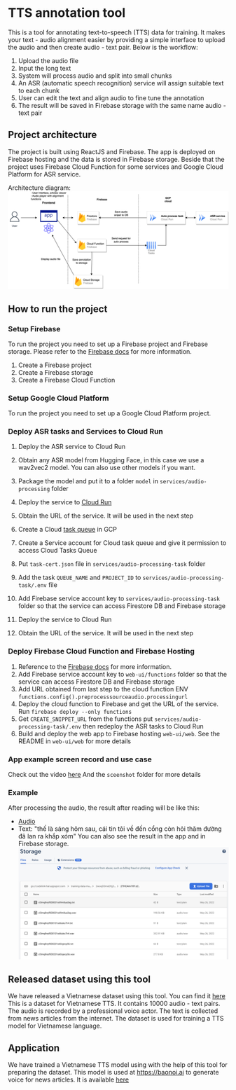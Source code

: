 # TTS annotation tool
This is a tool for annotating text-to-speech (TTS) data for training. It makes your text - audio alignment easier by providing a simple interface to upload the audio and then create audio - text pair. Below is the workflow:
1. Upload the audio file
2. Input the long text
3. System will process audio and split into small chunks
4. An ASR (automatic speech recognition) service will assign suitable text to each chunk
5. User can edit the text and align audio to fine tune the annotation
6. The result will be saved in Firebase storage with the same name audio - text pair


## Project architecture
The project is built using ReactJS and Firebase. The app is deployed on Firebase hosting and the data is stored in Firebase storage. Beside that the project uses Firebase Cloud Function for some services and Google Cloud Platform for ASR service.


Architecture diagram:
![Architecture diagram](Architecture_diagram.png)

## How to run the project
### Setup Firebase
To run the project you need to set up a Firebase project and Firebase storage. 
Please refer to the [Firebase docs](https://firebase.google.com/docs?authuser=0&hl=en) for more information.

1. Create a Firebase project
2. Create a Firebase storage
3. Create a Firebase Cloud Function

### Setup Google Cloud Platform
To run the project you need to set up a Google Cloud Platform project.

### Deploy ASR tasks and Services to Cloud Run
1. Deploy the ASR service to Cloud Run 
2. Obtain any ASR model from Hugging Face, in this case we use a wav2vec2 model. You can also use other models if you want.
3. Package the model and put it to a folder `model` in `services/audio-processing` folder
4. Deploy the service to [Cloud Run](https://cloud.google.com/run/docs/quickstarts/build-and-deploy/deploy-python-service)
5. Obtain the URL of the service. It will be used in the next step

6. Create a Cloud [task queue](https://cloud.google.com/tasks/docs/creating-queues) in GCP
7. Create a Service account for Cloud task queue and give it permission to access Cloud Tasks Queue
8. Put `task-cert.json` file in `services/audio-processing-task` folder
9. Add the task `QUEUE_NAME` and `PROJECT_ID` to `services/audio-processing-task/.env` file
10. Add Firebase service account key to `services/audio-processing-task` folder so that the service can access Firestore DB and Firebase storage
11. Deploy the service to Cloud Run
12. Obtain the URL of the service. It will be used in the next step

### Deploy Firebase Cloud Function and Firebase Hosting
1. Reference to the [Firebase docs](https://firebase.google.com/docs?authuser=0&hl=en) for more information.
2. Add Firebase service account key to `web-ui/functions` folder so that the service can access Firestore DB and Firebase storage
3. Add URL obtained from last step to the cloud function ENV `functions.config().preprocesssourceaudio.processingurl`
4. Deploy the cloud function to Firebase and get the URL of the service. Run `firebase deploy --only functions`
5. Get `CREATE_SNIPPET_URL` from the functions put `services/audio-processing-task/.env` then redeploy the ASR tasks to Cloud Run 
6. Build and deploy the web app to Firebase hosting `web-ui/web`. See the README in `web-ui/web` for more details

### App example screen record and use case
Check out the video [here](https://drive.google.com/file/d/1w60td0FO5AnC88cc0maUydnsw5q3zWL0/view)
And the `sceenshot` folder for more details


### Example
After processing the audio, the result after reading will be like this:
- [Audio](https://drive.google.com/file/d/1w60td0FO5AnC88cc0maUydnsw5q3zWL0/view)
- Text: "thế là sáng hôm sau, cái tin tôi về đến cổng còn hỏi thăm đường đã lan ra khắp xóm"
You can also see the result in the app and in Firebase storage.
![Storage Screenshot](screenshot/Cloud_storage.png)

## Released dataset using this tool
We have released a Vietnamese dataset using this tool. You can find it [here](https://github.com/CodeLinkIO/vietnamese-voice-dataset)
This is a dataset for Vietnamese TTS. It contains 10000 audio - text pairs. 
The audio is recorded by a professional voice actor. The text is collected from news articles from the internet. 
The dataset is used for training a TTS model for Vietnamese language.

## Application
We have trained a Vietnamese TTS model using with the help of this tool for preparing the dataset. This model is used at https://baonoi.ai to generate voice for news articles. It is available [here](https://baonoi.ai/)
